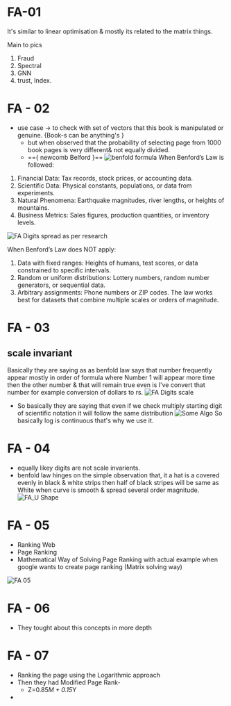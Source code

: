 # FA-01 
It's similar to linear optimisation & mostly its related to the matrix things.

Main to pics 
1. Fraud 
2. Spectral
3.  GNN
4. trust, Index.

# FA - 02
 - use case → to check with set of vectors that this book is manipulated or genuine. {Book-s can be anything's }
	 - but when observed that the probability of  selecting page from 1000 book pages is very different& not equally divided.
	 - =={ newcomb Belford }==
	 ![benfold formula](Fraud%20analysis-1.png) 
 When Benford’s Law is followed:
1. Financial Data: Tax records, stock prices, or accounting data.
2. Scientific Data: Physical constants, populations, or data from experiments.
3. Natural Phenomena: Earthquake magnitudes, river lengths, or heights of mountains.
4. Business Metrics: Sales figures, production quantities, or inventory levels.

![FA Digits spread as per research](Fraud%20analysis.png)

When Benford’s Law does NOT apply:
1. Data with fixed ranges: Heights of humans, test scores, or data constrained to specific intervals.
2. Random or uniform distributions: Lottery numbers, random number generators, or sequential data.
3. Arbitrary assignments: Phone numbers or ZIP codes.
The law works best for datasets that combine multiple scales or orders of magnitude. 

# FA - 03
## scale invariant 
Basically they are saying as as benfold law says that number frequently appear mostly in order of formula where 
Number 1 will appear more time then the other number & that will remain true even is I've convert that number for example conversion of dollars to rs.
![FA Digits scale](Fraud%20analysis%20distribuition.png)

- So basically they are saying that even if we check multiply starting digit of scientific notation it will follow the same distribution
![Some Algo](Fraud%20analysis%20distribuition-1.png)
So basically log is continuous that's why we use it.

# FA - 04
- equally likey digits are not scale invarients.
 - benfold law hinges on the simple observation that, it a hat is a covered evenly in black & white strips then half of black stripes will be same as White when curve is smooth & spread several order magnitude.
![FA_U Shape](Fraud%20analysis%20black%20and%20white.png)

# FA - 05
- Ranking Web
- Page Ranking
- Mathematical Way of Solving Page Ranking with actual example when google wants to create page ranking (Matrix solving way)

![FA 05](Fraud%20analysis%204.png)
# FA - 06

- They tought about this concepts in more depth

# FA - 07

- Ranking the page using the Logarithmic approach
- Then they had Modified Page Rank-
	- Z=0.85*M + 0.15*Y
- 
